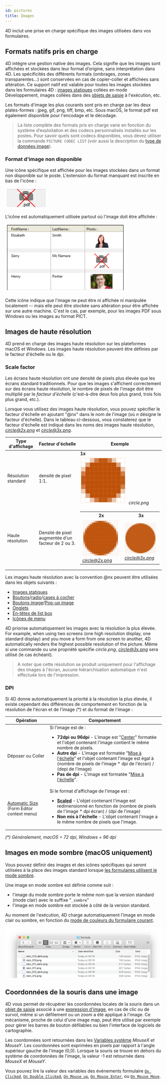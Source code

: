 ```yaml
---
id: pictures
title: Images
---
```


4D inclut une prise en charge spécifique des images utilisées dans vos formulaires.


## Formats natifs pris en charge

4D intègre une gestion native des images. Cela signifie que les images sont affichées et stockées dans leur format d’origine, sans interprétation dans 4D. Les spécificités des différents formats (ombrages, zones transparentes...) sont conservées en cas de copier-coller et affichées sans altération. Ce support natif est valable pour toutes les images stockées dans les formulaires 4D : [images statiques](FormObjects/staticPicture.md) collées en mode Développement, images collées dans des [objets de saisie](FormObjects/input_overview.md) à l'exécution, etc.

Les formats d'image les plus courants sont pris en charge par les deux plates-formes : jpeg, gif, png, tiff, bmp, etc. Sous macOS, le format pdf est également disponible pour l'encodage et le décodage.

> La liste complète des formats pris en charge varie en fonction du système d’exploitation et des codecs personnalisés installés sur les postes. Pour savoir quels sont codecs disponibles, vous devez utiliser la commande `PICTURE CODEC LIST` (voir aussi la description du [type de données image](Concepts/dt_picture.md)).




### Format d'image non disponible

Une icône spécifique est affichée pour les images stockées dans un format non disponible sur le poste. L'extension du format manquant est inscrite en bas de l'icône :

![](assets/en/FormEditor/picNoFormat.png)

L'icône est automatiquement utilisée partout où l'image doit être affichée :

![](assets/en/FormEditor/picNoFormat2.png)

Cette icône indique que l'image ne peut être ni affichée ni manipulée localement -- mais elle peut être stockée sans altération pour être affichée sur une autre machine. C'est le cas, par exemple, pour les images PDF sous Windows ou les images au format PICT.


## Images de haute résolution

4D prend en charge des images haute résolution sur les plateformes macOS et Windows. Les images haute résolution peuvent être définies par le facteur d'échelle ou le dpi.

### Scale factor

Les écrans haute résolution ont une densité de pixels plus élevée que les écrans standard traditionnels. Pour que les images s'affichent correctement sur des écrans haute résolution, le nombre de pixels de l'image doit être multiplié par le *facteur d'échelle* (c'est-à-dire deux fois plus grand, trois fois plus grand, etc.).

Lorsque vous utilisez des images haute résolution, vous pouvez spécifier le facteur d'échelle en ajoutant "@nx" dans le nom de l'image (où *n* désigne le facteur d'échelle). Dans le tableau ci-dessous, vous constaterez que le facteur d'échelle est indiqué dans les noms des images haute résolution, *circle@2x.png* et *circle@3x.png*.

| Type d'affichage    | Facteur d'échelle                                  | Exemple                                                                  |
| ------------------- | -------------------------------------------------- | ------------------------------------------------------------------------ |
| Résolution standard | densité de pixel 1:1.                              | **1x**<br>![](assets/en/FormEditor/pictureScale1.png) *circle.png* |
| Haute résolution    | Densité de pixel augmentée d'un facteur de 2 ou 3. | <table><th>2x</th><th>3x</th><tr><td>![](assets/en/FormEditor/pictureScale2.png)*circle@2x.png*</td><td>![](assets/en/FormEditor/pictureScale3.png)<br>*circle@3x.png*</td></tr></table>                                                |



Les images haute résolution avec la convention @nx peuvent être utilisées dans les objets suivants :

*   [Images statiques](FormObjects/staticPicture.md)
*   [Boutons](FormObjects/button_overview.md)/[radio](FormObjects/radio_overview.md)/[cases à cocher](FormObjects/checkbox_overview.md)
*   [Boutons image](FormObjects/pictureButton_overview.md)/[Pop-up image](FormObjects/picturePopupMenu_overview.md)
*   [Onglets](FormObjects/tabControl.md)
*   [En-têtes de list box](FormObjects/listbox_overview.md#list-box-headers)
*   [Icônes de menu](Menus/properties.md#item-icon)



4D priorise automatiquement les images avec la résolution la plus élevée. For example, when using two screens (one high resolution display, one standard display) and you move a form from one screen to another, 4D automatically renders the highest possible resolution of the picture. Même si une commande ou une propriété spécifie *circle.png*, *circle@3x.png* sera utilisé (le cas échéant).
> A noter que cette résolution se produit uniquement pour l'affichage des images à l'écran, aucune hiérarchisation automatique n'est effectuée lors de l'impression.



### DPI

Si 4D donne automatiquement la priorité à la résolution la plus élevée, il existe cependant des différences de comportement en fonction de la résolution de l'écran et de l'image *(\*)* et du format de l'image :

| Opération                                                                                                                                | Comportement                                                                                                             |
| ---------------------------------------------------------------------------------------------------------------------------------------- | ------------------------------------------------------------------------------------------------------------------------ |
| Déposer ou Coller                                                                                                                        | Si l'image est de :<ul><li>**72dpi ou 96dpi** - L'image est "[Center](FormObjects/properties_Picture.md#center--truncated-non-centered)" formatée et l'objet contenant l'image contient le même nombre de pixels.</li><li>**Autre dpi** - L'image est formatée "[Mise à l'échelle](FormObjects/properties_Picture.md#scaled-to-fit)" et l'objet contenant l'image est égal à (nombre de pixels de l'image * dpi de l'écran) / (depi de l'image)</li> <li>**Pas de dpi** - L'image est formatée "[Mise à l'échelle](FormObjects/properties_Picture.md#scaled-to-fit)".</li> |
| [Automatic Size](https://doc.4d.com/4Dv19/4D/19/Setting-object-display-properties.300-5416671.en.html#148057) (Form Editor context menu) | Si le format d'affichage de l'image est :<ul><li>**[Scaled](FormObjects/properties_Picture.md#scaled-to-fit)** - L'objet contenant l'image est redimensionné en fonction de (nombre de pixels de l'image * dpi écran) / (dpi de l'image) </li> <li>**Non mis à l'échelle** - L'objet contenant l'image a le même nombre de pixels que l'image.</li></ul>                                                       |

*(\*) Généralement, macOS = 72 dpi, Windows = 96 dpi*


## Images en mode sombre (macOS uniquement)

Vous pouvez définir des images et des icônes spécifiques qui seront utilisées à la place des images standard lorsque [les formulaires utilisent le mode sombre](properties_FormProperties.md#color-scheme).

Une image en mode sombre est définie comme suit :

- l'image du mode sombre porte le même nom que la version standard (mode clair) avec le suffixe "`_sombre`"
- l'image en mode sombre est stockée à côté de la version standard.

Au moment de l'exécution, 4D charge automatiquement l'image en mode clair ou sombre, en fonction du [mode de couleurs du formulaire courant](https://doc.4d.com/4dv19/help/command/en/1761.html).

![](assets/en/FormEditor/darkicon.png)



## Coordonnées de la souris dans une image

4D vous permet de récupérer les coordonnées locales de la souris dans un [objet de saisie](FormObjects/input_overview.md) associé à une [expression d'image](FormObjects/properties_Object.md#expression-type), en cas de clic ou de survol, même si un défilement ou un zoom a été appliqué à l'image. Ce mécanisme, proche de celui d'une image map, peut être utilisé par exemple pour gérer les barres de bouton défilables ou bien l'interface de logiciels de cartographie.

Les coordonnées sont retournées dans les [Variables système](https://doc.4d.com/4Dv18/4D/18/System-Variables.300-4505547.en.html) *MouseX* et *MouseY*. Les coordonnées sont exprimées en pixels par rapport à l'angle supérieur gauche de l'image (0,0). Lorsque la souris se trouve en dehors du système de coordonnées de l'image, la valeur -1 est retournée dans *MouseX* et *MouseY*.

Vous pouvez lire la valeur des variables des événements formulaire [`On Clicked`](Events/onClicked.md), [`On Double Clicked`](Events/onDoubleClicked.md), [`On Mouse up`](Events/onMouseUp.md), [`On Mouse Enter`](Events/onMouseEnter.md), ou [`On Mouse Move`](Events/onMouseMove.md).
